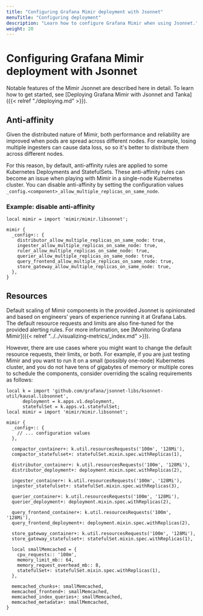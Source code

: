 ```yaml
---
title: "Configuring Grafana Mimir deployment with Jsonnet"
menuTitle: "Configuring deployment"
description: "Learn how to configure Grafana Mimir when using Jsonnet."
weight: 20
---
```


# Configuring Grafana Mimir deployment with Jsonnet

Notable features of the Mimir Jsonnet are described here in detail.
To learn how to get started, see [Deploying Grafana Mimir with Jsonnet and Tanka]({{< relref "./deploying.md" >}}).

## Anti-affinity

Given the distributed nature of Mimir, both performance and reliability are improved when pods are spread across different nodes.
For example, losing multiple ingesters can cause data loss, so so it's better to distribute them across different nodes.

For this reason, by default, anti-affinity rules are applied to some Kubernetes Deployments and StatefulSets.
These anti-affinity rules can become an issue when playing with Mimir in a single-node Kubernetes cluster.
You can disable anti-affinity by setting the configuration values `_config.<component>_allow_multiple_replicas_on_same_node`.

### Example: disable anti-affinity

```jsonnet
local mimir = import 'mimir/mimir.libsonnet';

mimir {
  _config+:: {
    distributor_allow_multiple_replicas_on_same_node: true,
    ingester_allow_multiple_replicas_on_same_node: true,
    ruler_allow_multiple_replicas_on_same_node: true,
    querier_allow_multiple_replicas_on_same_node: true,
    query_frontend_allow_multiple_replicas_on_same_node: true,
    store_gateway_allow_multiple_replicas_on_same_node: true,
  },
}
```

## Resources

Default scaling of Mimir components in the provided Jsonnet is opinionated and based on engineers’ years of experience running it at Grafana Labs.
The default resource requests and limits are also fine-tuned for the provided alerting rules.
For more information, see [Monitoring Grafana Mimir]({{< relref "../../visualizing-metrics/_index.md" >}}).

However, there are use cases where you might want to change the default resource requests, their limits, or both.
For example, if you are just testing Mimir and you want to run it on a small (possibly one-node) Kubernetes cluster, and you do not have tens of gigabytes of memory or multiple cores to schedule the components, consider overriding the scaling requirements as follows:

```jsonnet
local k = import 'github.com/grafana/jsonnet-libs/ksonnet-util/kausal.libsonnet',
      deployment = k.apps.v1.deployment,
      statefulSet = k.apps.v1.statefulSet;
local mimir = import 'mimir/mimir.libsonnet';

mimir {
  _config+:: {
    // ... configuration values
  },

  compactor_container+: k.util.resourcesRequests('100m', '128Mi'),
  compactor_statefulset+: statefulSet.mixin.spec.withReplicas(1),

  distributor_container+: k.util.resourcesRequests('100m', '128Mi'),
  distributor_deployment+: deployment.mixin.spec.withReplicas(2),

  ingester_container+: k.util.resourcesRequests('100m', '128Mi'),
  ingester_statefulset+: statefulSet.mixin.spec.withReplicas(3),

  querier_container+: k.util.resourcesRequests('100m', '128Mi'),
  querier_deployment+: deployment.mixin.spec.withReplicas(2),

  query_frontend_container+: k.util.resourcesRequests('100m', '128Mi'),
  query_frontend_deployment+: deployment.mixin.spec.withReplicas(2),

  store_gateway_container+: k.util.resourcesRequests('100m', '128Mi'),
  store_gateway_statefulset+: statefulSet.mixin.spec.withReplicas(1),

  local smallMemcached = {
    cpu_requests:: '100m',
    memory_limit_mb:: 64,
    memory_request_overhead_mb:: 8,
    statefulSet+: statefulSet.mixin.spec.withReplicas(1),
  },

  memcached_chunks+: smallMemcached,
  memcached_frontend+: smallMemcached,
  memcached_index_queries+: smallMemcached,
  memcached_metadata+: smallMemcached,
}
```
